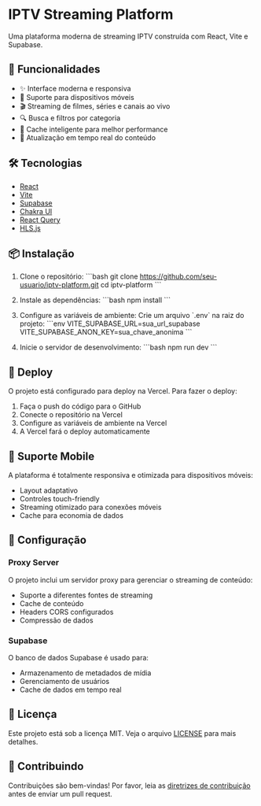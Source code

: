 # IPTV Streaming Platform

Uma plataforma moderna de streaming IPTV construída com React, Vite e Supabase.

## 🚀 Funcionalidades

- ✨ Interface moderna e responsiva
- 📱 Suporte para dispositivos móveis
- 🎬 Streaming de filmes, séries e canais ao vivo
- 🔍 Busca e filtros por categoria
- 💾 Cache inteligente para melhor performance
- 🔄 Atualização em tempo real do conteúdo

## 🛠️ Tecnologias

- [React](https://reactjs.org/)
- [Vite](https://vitejs.dev/)
- [Supabase](https://supabase.io/)
- [Chakra UI](https://chakra-ui.com/)
- [React Query](https://tanstack.com/query/latest)
- [HLS.js](https://github.com/video-dev/hls.js/)

## 📦 Instalação

1. Clone o repositório:
\`\`\`bash
git clone https://github.com/seu-usuario/iptv-platform.git
cd iptv-platform
\`\`\`

2. Instale as dependências:
\`\`\`bash
npm install
\`\`\`

3. Configure as variáveis de ambiente:
Crie um arquivo \`.env\` na raiz do projeto:
\`\`\`env
VITE_SUPABASE_URL=sua_url_supabase
VITE_SUPABASE_ANON_KEY=sua_chave_anonima
\`\`\`

4. Inicie o servidor de desenvolvimento:
\`\`\`bash
npm run dev
\`\`\`

## 🚀 Deploy

O projeto está configurado para deploy na Vercel. Para fazer o deploy:

1. Faça o push do código para o GitHub
2. Conecte o repositório na Vercel
3. Configure as variáveis de ambiente na Vercel
4. A Vercel fará o deploy automaticamente

## 📱 Suporte Mobile

A plataforma é totalmente responsiva e otimizada para dispositivos móveis:
- Layout adaptativo
- Controles touch-friendly
- Streaming otimizado para conexões móveis
- Cache para economia de dados

## 🔧 Configuração

### Proxy Server

O projeto inclui um servidor proxy para gerenciar o streaming de conteúdo:
- Suporte a diferentes fontes de streaming
- Cache de conteúdo
- Headers CORS configurados
- Compressão de dados

### Supabase

O banco de dados Supabase é usado para:
- Armazenamento de metadados de mídia
- Gerenciamento de usuários
- Cache de dados em tempo real

## 📄 Licença

Este projeto está sob a licença MIT. Veja o arquivo [LICENSE](LICENSE) para mais detalhes.

## 🤝 Contribuindo

Contribuições são bem-vindas! Por favor, leia as [diretrizes de contribuição](CONTRIBUTING.md) antes de enviar um pull request.
